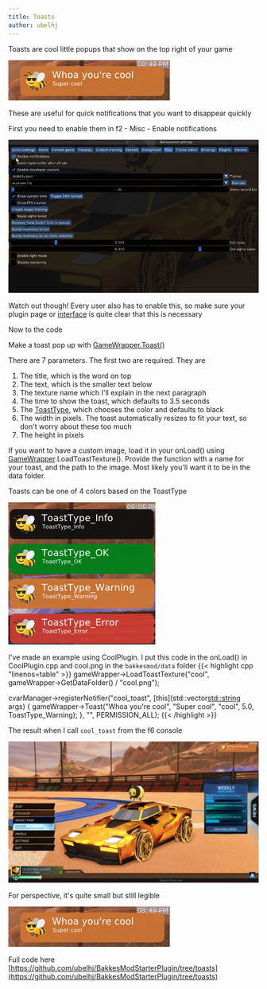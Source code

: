 ```yaml
---
title: Toasts
author: ubelhj
---
```


Toasts are cool little popups that show on the top right of your game

![toast example](/img/toast-example.png)

These are useful for quick notifications that you want to disappear quickly

First you need to enable them in f2 - Misc - Enable notifications

![enable notifications](/img/enable-notifications.png)

Watch out though! Every user also has to enable this, so make sure your plugin page or [interface](/plugin_tutorial/plugin_interface/) is quite clear that this is necessary

Now to the code

Make a toast pop up with [GameWrapper](/bakkesmod_api/Classes/Wrappers/GameWrapper/)[.Toast()](https://github.com/bakkesmodorg/BakkesModSDK/blob/master/include/bakkesmod/wrappers/GameWrapper.h#L111)

There are 7 parameters. The first two are required. They are
1. The title, which is the word on top
1. The text, which is the smaller text below
1. The texture name which I'll explain in the next paragraph
1. The time to show the toast, which defaults to 3.5 seconds
1. The [ToastType](/bakkesmod_api/Enums/ToastType/), which chooses the color and defaults to black
1. The width in pixels. The toast automatically resizes to fit your text, so don't worry about these too much
1. The height in pixels

If you want to have a custom image, load it in your onLoad() using [GameWrapper](/bakkesmod_api/Classes/Wrappers/GameWrapper/).LoadToastTexture(). Provide the function with a name for your toast, and the path to the image. Most likely you'll want it to be in the data folder.

Toasts can be one of 4 colors based on the ToastType

![Image of 4 toast colors](/img/toast-colors.png)

I've made an example using CoolPlugin. I put this code in the onLoad() in CoolPlugin.cpp and cool.png in the `bakkesmod/data` folder
{{< highlight cpp "linenos=table" >}}
gameWrapper->LoadToastTexture("cool", gameWrapper->GetDataFolder() / "cool.png");

cvarManager->registerNotifier("cool_toast", [this](std::vector<std::string> args) {
    gameWrapper->Toast("Whoa you're cool", "Super cool", "cool", 5.0, ToastType_Warning);
}, "", PERMISSION_ALL);
{{< /highlight >}}

The result when I call `cool_toast` from the f6 console

![toast in action](/img/toast-in-action.png)

For perspective, it's quite small but still legible

![image of toast zoomed in](/img/toast-example.png)

Full code here
[https://github.com/ubelhj/BakkesModStarterPlugin/tree/toasts](https://github.com/ubelhj/BakkesModStarterPlugin/tree/toasts)